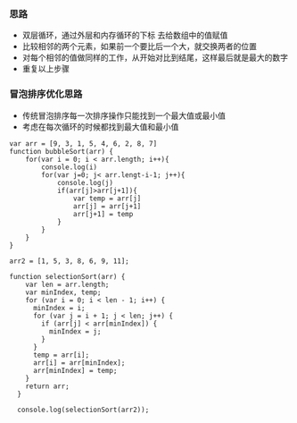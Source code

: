 
### 思路

* 双层循环，通过外层和内存循环的下标 去给数组中的值赋值
* 比较相邻的两个元素，如果前一个要比后一个大，就交换两者的位置
* 对每个相邻的值做同样的工作，从开始对比到结尾，这样最后就是最大的数字
* 重复以上步骤

### 冒泡排序优化思路
* 传统冒泡排序每一次排序操作只能找到一个最大值或最小值
* 考虑在每次循环的时候都找到最大值和最小值

```
var arr = [9, 3, 1, 5, 4, 6, 2, 8, 7]
function bubbleSort(arr) {
    for(var i = 0; i < arr.length; i++){
        console.log(i)
        for(var j=0; j< arr.lengt-i-1; j++){
            console.log(j)
            if(arr[j]>arr[j+1]){
                var temp = arr[j]
                arr[j] = arr[j+1]
                arr[j+1] = temp
            }
        }
    }
}
```
```
arr2 = [1, 5, 3, 8, 6, 9, 11];

function selectionSort(arr) {
    var len = arr.length;
    var minIndex, temp;
    for (var i = 0; i < len - 1; i++) {
      minIndex = i;
      for (var j = i + 1; j < len; j++) {
        if (arr[j] < arr[minIndex]) {
          minIndex = j;
        }
      }
      temp = arr[i];
      arr[i] = arr[minIndex];
      arr[minIndex] = temp;
    }
    return arr;
  }
  
  console.log(selectionSort(arr2));
```